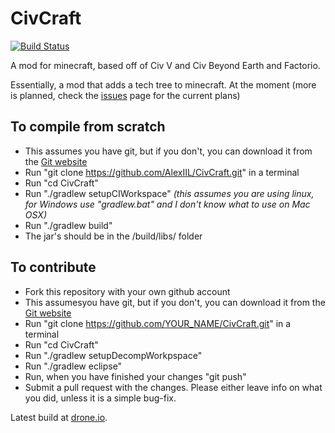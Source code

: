 # CivCraft
[![Build Status](https://drone.io/github.com/AlexIIL/CivCraft/status.png)](https://drone.io/github.com/AlexIIL/CivCraft/latest)

A mod for minecraft, based off of Civ V and Civ Beyond Earth and Factorio.

Essentially, a mod that adds a tech tree to minecraft. At the moment (more is planned, check the [issues](https://github.com/AlexIIL/CivCraft/issues?q=is%3Aopen+label%3Aenhancement+author%3AAlexIIL) page for the current plans)

## To compile from scratch
* This assumes you have git, but if you don't, you can download it from the [Git website](http://git-scm.com/)
* Run "git clone https://github.com/AlexIIL/CivCraft.git" in a terminal
* Run "cd CivCraft"
* Run "./gradlew setupCIWorkspace" *(this assumes you are using linux, for Windows use "gradlew.bat" and I don't know what to use on Mac OSX)* 
* Run "./gradlew build"
* The jar's should be in the /build/libs/ folder

## To contribute
* Fork this repository with your own github account
* This assumesyou have git, but if you don't, you can download it from the [Git website](http://git-scm.com/)
* Run "git clone https://github.com/YOUR_NAME/CivCraft.git" in a terminal
* Run "cd CivCraft"
* Run "./gradlew setupDecompWorkpspace"
* Run "./gradlew eclipse"
* Run, when you have finished your changes "git push"
* Submit a pull request with the changes.
Please either leave info on what you did, unless it is a simple bug-fix.

Latest build at [drone.io](https://drone.io/github.com/AlexIIL/CivCraft/files).
